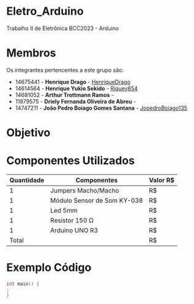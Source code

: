 # Eletro_Arduino
Trabalho II de Eletrônica BCC2023 - Arduino

# Membros
Os integrantes pertencentes a este grupo são:
  - 14675441 - **Henrique Drago** - [HenriqueDrago](https://github.com/HenriqueDrago)
  - 14614564 - **Henrique Yukio Sekido** - [Riquey654](https://github.com/Riquey654)
  - 14681052 - **Arthur Trottmann Ramos** - 
  - 11879575 - **Driely Fernanda Oliveira de Abreu** - 
  - 14747211 - **João Pedro Boiago Gomes Santana** - [JopedroBoiago135](https://github.com/JopedroBoiago135)

# Objetivo

# Componentes Utilizados
| Quantidade | Componentes                        |   Valor R$   |
|------------|------------------------------------|--------------|
| 1          | Jumpers Macho/Macho                |   R$    |
| 1          | Módulo Sensor de Som KY-038        |   R$    |
| 1          | Led 5mm                            |   R$    |
| 1          | Resistor 150 Ω                     |   R$    |
| 1          | Arduino UNO R3                     |   R$    |
| Total      |                                    |   R$    |

# Exemplo Código
```cpp
int main() {
;
}
```
